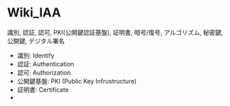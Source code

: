 # Wiki_IAA
識別, 認証, 認可, PKI(公開鍵認証基盤), 証明書, 暗号/復号, アルゴリズム, 秘密鍵, 公開鍵, デジタル署名

+ 識別: Identify
+ 認証: Authentication
+ 認可: Authorization
+ 公開鍵基盤: PKI (Public Key Infrustructure)
+ 証明書: Certificate
+ 
